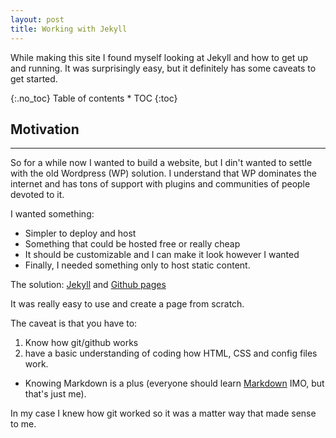 ```yaml
---
layout: post
title: Working with Jekyll
---
```


While making this site I found myself looking at Jekyll and how to get up and running.
It was surprisingly easy, but it definitely has some caveats to get started.

<div class="toc" markdown="1">
<!-- Set class to title-->
{:.no_toc}
Table of contents
* TOC
{:toc}
</div>

## Motivation
---

So for a while now I wanted to build a website, but I din't wanted to settle with the old Wordpress (WP) solution.
I understand that WP dominates the internet and has tons of support with plugins and communities of people devoted to it.

I wanted something:

* Simpler to deploy and host
* Something that could be hosted free or really cheap
* It should be customizable and I can make it look however I wanted
* Finally, I needed something only to host static content.

The solution: [Jekyll](https://jekyllrb.com/docs/home/) and [Github pages](https://pages.github.com/)

It was really easy to use and create a page from scratch.


The caveat is that you have to:

1. Know how git/github works
2. have a basic understanding of coding how HTML, CSS and config files work.  
- Knowing Markdown is a plus (everyone should learn [Markdown](https://guides.github.com/features/mastering-markdown/) IMO, but that's just me).


In my case I knew how git worked so it was a matter  way that made sense to me.
